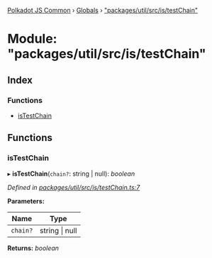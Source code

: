 [Polkadot JS Common](../README.md) › [Globals](../globals.md) › ["packages/util/src/is/testChain"](_packages_util_src_is_testchain_.md)

# Module: "packages/util/src/is/testChain"

## Index

### Functions

* [isTestChain](_packages_util_src_is_testchain_.md#istestchain)

## Functions

###  isTestChain

▸ **isTestChain**(`chain?`: string | null): *boolean*

*Defined in [packages/util/src/is/testChain.ts:7](https://github.com/polkadot-js/common/blob/e845132d/packages/util/src/is/testChain.ts#L7)*

**Parameters:**

Name | Type |
------ | ------ |
`chain?` | string &#124; null |

**Returns:** *boolean*
